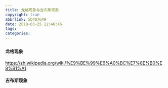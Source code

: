 ```yaml
---
title: 龙格现象与吉布斯现象
copyright: true
abbrlink: 5b407649
date: 2018-03-25 11:46:46
tags:
categories:
---
```


###

#### 龙格现象

https://zh.wikipedia.org/wiki/%E9%BE%99%E6%A0%BC%E7%8E%B0%E8%B1%A1

#### 吉布斯现象


